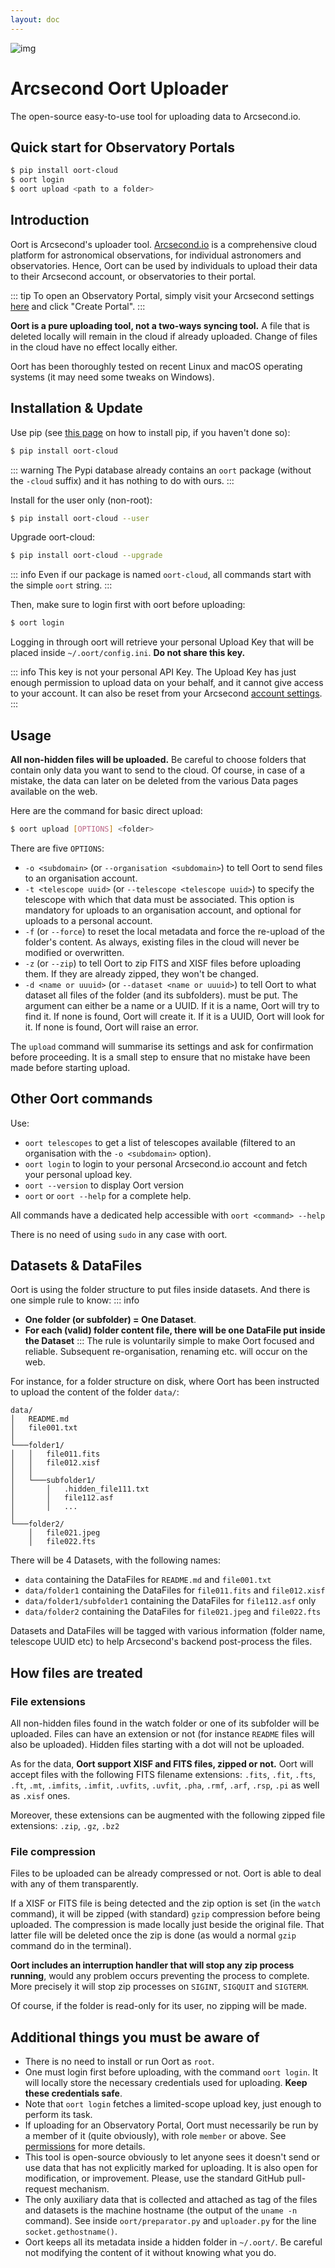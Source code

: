 ```yaml
---
layout: doc
---
```


![img](https://statics.arcsecond.io/img/logo-circle-sm.png)

# Arcsecond Oort Uploader

The open-source easy-to-use tool for uploading data to Arcsecond.io.

## Quick start for Observatory Portals

```bash
$ pip install oort-cloud 
$ oort login
$ oort upload <path to a folder>
```

## Introduction

Oort is Arcsecond's uploader tool. [Arcsecond.io](https://www.arcsecond.io) is a
comprehensive cloud platform for astronomical observations, for individual
astronomers and observatories. Hence, Oort can be used by individuals to upload
their data to their Arcsecond account, or observatories to their portal.

::: tip
To open an Observatory Portal, simply visit your Arcsecond settings
[here](https://www.arcsecond.io/profile#memberships) and click "Create Portal".
:::

**Oort is a pure uploading tool, not a two-ways syncing tool.** A file that
is deleted locally will remain in the cloud if already uploaded. Change of
files in the cloud have no effect locally either.

Oort has been thoroughly tested on recent Linux and macOS operating systems
(it may need some tweaks on Windows).

## Installation & Update

Use pip (see [this page](https://pip.pypa.io/en/stable/installing/) on how
to install pip, if you haven't done so):

```bash
$ pip install oort-cloud
```

::: warning
The Pypi database already contains an `oort` package (without the `-cloud`
suffix) and it has nothing to do with ours.
:::

Install for the user only (non-root):

```bash
$ pip install oort-cloud --user
```

Upgrade oort-cloud:

```bash
$ pip install oort-cloud --upgrade
```

::: info
Even if our package is named `oort-cloud`,
all commands start with the simple `oort` string.
:::

Then, make sure to login first with oort before uploading:

```bash
$ oort login
```

Logging in through oort will retrieve your personal Upload Key that will be
placed inside `~/.oort/config.ini`. **Do not share this key.**

::: info
This key is not your personal API Key. The Upload Key has just enough
permission to upload data on your behalf, and it cannot give access to your
account. It can also be reset from your Arcsecond
[account settings](https://www.arcsecond.io/profile#keys).
:::

## Usage

**All non-hidden files will be uploaded.** Be careful to choose folders that
contain only data you want to send to the cloud. Of course, in case of a
mistake, the data can later on be deleted from the various Data pages
available on the web.

Here are the command for basic direct upload:

```bash
$ oort upload [OPTIONS] <folder>
```

There are five `OPTIONS`:

* `-o <subdomain>` (or `--organisation <subdomain>`) to tell Oort to send
  files to an organisation account.
* `-t <telescope uuid>` (or `--telescope <telescope uuid>`) to specify the
  telescope with which that data must be associated. This option is mandatory
  for uploads to an organisation account, and optional for uploads to a
  personal account.
* `-f` (or `--force`) to reset the local metadata and force the re-upload of
  the folder's content. As always, existing files in the cloud will never be  
  modified or overwritten.
* `-z` (or `--zip`) to tell Oort to zip FITS and XISF files before uploading 
  them. If they are already zipped, they won't be changed.
* `-d <name or uuuid>` (or `--dataset <name or uuuid>`) to tell Oort to what
  dataset all files of the folder (and its subfolders). must be put. The 
  argument can either be a name or a UUID. If it is a name, Oort will try to 
  find it. If none is found, Oort will create it. If it is a UUID, Oort will 
  look for it. If none is found, Oort will raise an error.

The `upload` command will summarise its settings and ask for confirmation
before proceeding. It is a small step to ensure that no mistake have been
made before starting upload.

## Other Oort commands

Use:

* `oort telescopes` to get a list of telescopes available (filtered to an
  organisation with the `-o <subdomain>` option).
* `oort login` to login to your personal Arcsecond.io account and fetch your
  personal upload key.
* `oort --version` to display Oort version
* `oort` or `oort --help` for a complete help.

All commands have a dedicated help accessible with `oort <command> --help`

There is no need of using `sudo` in any case with oort.

## Datasets & DataFiles

Oort is using the folder structure to put files inside datasets. And there
is one simple rule to know:
::: info

* **One folder (or subfolder) = One Dataset**.
* **For each (valid) folder content file, there will be one DataFile put
  inside the Dataset**
  :::
  The rule is voluntarily simple to make Oort focused and reliable. Subsequent
  re-organisation, renaming etc. will occur on the web.

For instance, for a folder structure on disk, where Oort has been instructed
to upload the content of the folder `data/`:

```
data/
│   README.md
│   file001.txt    
│
└───folder1/
│   │   file011.fits
│   │   file012.xisf
│   │
│   └───subfolder1/
│       │   .hidden_file111.txt
│       │   file112.asf
│       │   ...
│   
└───folder2/
    │   file021.jpeg
    │   file022.fts
```

There will be 4 Datasets, with the following names:

* `data` containing the DataFiles for `README.md` and `file001.txt`
* `data/folder1` containing the DataFiles for `file011.fits` and `file012.xisf`
* `data/folder1/subfolder1` containing the DataFiles for `file112.asf` only
* `data/folder2` containing the DataFiles for `file021.jpeg` and `file022.fts`

Datasets and DataFiles will be tagged with various information (folder name,
telescope UUID etc) to help Arcsecond's backend post-process the files.

## How files are treated

### File extensions

All non-hidden files found in the watch folder or one of its subfolder will
be uploaded. Files can have an extension or not (for instance `README` files
will also be uploaded). Hidden files starting with a dot will not be uploaded.

As for the data, **Oort support XISF and FITS files, zipped or not.** Oort
will accept files with the following FITS filename extensions:
`.fits`, `.fit`, `.fts`, `.ft`, `.mt`, `.imfits`, `.imfit`, `.uvfits`,
`.uvfit`, `.pha`, `.rmf`, `.arf`, `.rsp`, `.pi`
as well as `.xisf` ones.

Moreover, these extensions can be augmented with the following zipped file
extensions: `.zip`, `.gz`, `.bz2`

### File compression

Files to be uploaded can be already compressed or not. Oort is able to deal
with any of them transparently.

If a XISF or FITS file is being detected and the zip option is set (in the
`watch` command), it will be zipped (with standard) `gzip` compression
before being uploaded. The compression is made locally just beside the
original file. That latter file will be deleted once the zip is done (as
would a normal `gzip` command do in the terminal).

**Oort includes an interruption handler that will stop any zip process
running**, would any problem occurs preventing the process to complete. More
precisely it will stop zip processes on `SIGINT`, `SIGQUIT` and `SIGTERM`.

Of course, if the folder is read-only for its user, no zipping will be made.

## Additional things you must be aware of

* There is no need to install or run Oort as `root`.
* One must login first before uploading, with the command `oort login`. It
  will locally store the necessary credentials used for uploading. **Keep
  these credentials safe**.
* Note that `oort login` fetches a limited-scope upload key, just enough to
  perform its task.
* If uploading for an Observatory Portal, Oort must necessarily be run by a member
  of it (quite obviously), with role `member` or above. See
  [permissions](https://docs.arcsecond.io/portals/permissions) for more details.
* This tool is open-source obviously to let anyone sees it doesn't send or
  use data that has not explicitly marked for uploading. It is also open for
  modification, or improvement. Please, use the standard GitHub pull-request
  mechanism.
* The only auxiliary data that is collected and attached as tag of the files
  and datasets is the machine hostname (the output of the `uname -n`
  command). See inside `oort/preparator.py` and `uploader.py` for the 
  line `socket.gethostname()`.
* Oort keeps all its metadata inside a hidden folder in `~/.oort/`. Be
  careful not modifying the content of it without knowing what you do.
